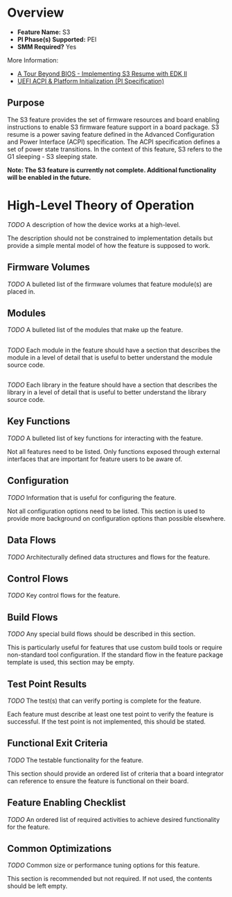 # Overview
* **Feature Name:** S3
* **PI Phase(s) Supported:** PEI
* **SMM Required?** Yes

More Information:
* [A Tour Beyond BIOS - Implementing S3 Resume with EDK II](https://github.com/tianocore-docs/Docs/raw/master/White_Papers/A_Tour_Beyond_BIOS_Implementing_S3_resume_with_EDKII_V2.pdf)
* [UEFI ACPI & Platform Initialization (PI Specification)](https://uefi.org/specifications)

## Purpose
The S3 feature provides the set of firmware resources and board enabling instructions to enable S3 firmware feature
support in a board package. S3 resume is a power saving feature defined in the Advanced Configuration and Power
Interface (ACPI) specification. The ACPI specification defines a set of power state transitions. In the context of this
feature, S3 refers to the G1 sleeping - S3 sleeping state.

**Note: The S3 feature is currently not complete. Additional functionality will be enabled in the future.**

# High-Level Theory of Operation
*_TODO_*
A description of how the device works at a high-level.

The description should not be constrained to implementation details but provide a simple mental model of how the
feature is supposed to work.

## Firmware Volumes
*_TODO_*
A bulleted list of the firmware volumes that feature module(s) are placed in.

## Modules
*_TODO_*
A bulleted list of the modules that make up the feature.

## <Module Name>
*_TODO_*
Each module in the feature should have a section that describes the module in a level of detail that is useful
to better understand the module source code.

## <Library Name>
*_TODO_*
Each library in the feature should have a section that describes the library in a level of detail that is useful
to better understand the library source code.

## Key Functions
*_TODO_*
A bulleted list of key functions for interacting with the feature.

Not all features need to be listed. Only functions exposed through external interfaces that are important for feature
users to be aware of.

## Configuration
*_TODO_*
Information that is useful for configuring the feature.

Not all configuration options need to be listed. This section is used to provide more background on configuration
options than possible elsewhere.

## Data Flows
*_TODO_*
Architecturally defined data structures and flows for the feature.

## Control Flows
*_TODO_*
Key control flows for the feature.

## Build Flows
*_TODO_*
Any special build flows should be described in this section.

This is particularly useful for features that use custom build tools or require non-standard tool configuration. If the
standard flow in the feature package template is used, this section may be empty.

## Test Point Results
*_TODO_*
The test(s) that can verify porting is complete for the feature.

Each feature must describe at least one test point to verify the feature is successful. If the test point is not
implemented, this should be stated.

## Functional Exit Criteria
*_TODO_*
The testable functionality for the feature.

This section should provide an ordered list of criteria that a board integrator can reference to ensure the feature is
functional on their board.

## Feature Enabling Checklist
*_TODO_*
An ordered list of required activities to achieve desired functionality for the feature.

## Common Optimizations
*_TODO_*
Common size or performance tuning options for this feature.

This section is recommended but not required. If not used, the contents should be left empty.

